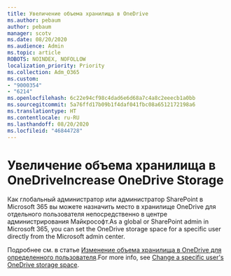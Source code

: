 ```yaml
---
title: Увеличение объема хранилища в OneDrive
ms.author: pebaum
author: pebaum
manager: scotv
ms.date: 08/20/2020
ms.audience: Admin
ms.topic: article
ROBOTS: NOINDEX, NOFOLLOW
localization_priority: Priority
ms.collection: Adm_O365
ms.custom:
- "9000354"
- "6214"
ms.openlocfilehash: 6c22e94cf98c4dad6e6d68a7c4a8c2eeecb1a0bb
ms.sourcegitcommit: 5a76ffd17b09b1f4daf041fbc08a6512172198a6
ms.translationtype: HT
ms.contentlocale: ru-RU
ms.lasthandoff: 08/20/2020
ms.locfileid: "46844728"
---
```

# <a name="increase-onedrive-storage"></a><span data-ttu-id="a27b1-102">Увеличение объема хранилища в OneDrive</span><span class="sxs-lookup"><span data-stu-id="a27b1-102">Increase OneDrive Storage</span></span>

<span data-ttu-id="a27b1-103">Как глобальный администратор или администратор SharePoint в Microsoft 365 вы можете назначить место в хранилище OneDrive для отдельного пользователя непосредственно в центре администрирования Майкрософт.</span><span class="sxs-lookup"><span data-stu-id="a27b1-103">As a global or SharePoint admin in Microsoft 365, you can set the OneDrive storage space for a specific user directly from the Microsoft admin center.</span></span>  

<span data-ttu-id="a27b1-104">Подробнее см. в статье [Изменение объема хранилища в OneDrive для определенного пользователя](https://docs.microsoft.com/onedrive/change-user-storage).</span><span class="sxs-lookup"><span data-stu-id="a27b1-104">For more info, see [Change a specific user's OneDrive storage space](https://docs.microsoft.com/onedrive/change-user-storage).</span></span>